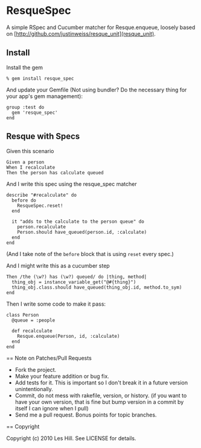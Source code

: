 ResqueSpec
==========

A simple RSpec and Cucumber matcher for Resque.enqueue, loosely based on
[http://github.com/justinweiss/resque_unit](resque_unit).

Install
-------

Install the gem

    % gem install resque_spec

And update your Gemfile (Not using bundler? Do the necessary thing for
your app's gem management):

    group :test do
      gem 'resque_spec'
    end

Resque with Specs
-----------------

Given this scenario

    Given a person
    When I recalculate
    Then the person has calculate queued

And I write this spec using the resque_spec matcher

    describe "#recalculate" do
      before do
        ResqueSpec.reset!
      end

      it "adds to the calculate to the person queue" do
        person.recalculate
        Person.should have_queued(person.id, :calculate)
      end
    end

(And I take note of the `before` block that is using `reset` every spec.)

And I might write this as a cucumber step

    Then /the (\w?) has (\w?) queued/ do |thing, method|
      thing_obj = instance_variable_get("@#{thing}")
      thing_obj.class.should have_queued(thing_obj.id, method.to_sym)
    end

Then I write some code to make it pass:

    class Person
      @queue = :people

      def recalculate
        Resque.enqueue(Person, id, :calculate)
      end
    end


== Note on Patches/Pull Requests

* Fork the project.
* Make your feature addition or bug fix.
* Add tests for it. This is important so I don't break it in a
  future version unintentionally.
* Commit, do not mess with rakefile, version, or history.
  (if you want to have your own version, that is fine but bump version in a commit by itself I can ignore when I pull)
* Send me a pull request. Bonus points for topic branches.

== Copyright

Copyright (c) 2010 Les Hill. See LICENSE for details.
